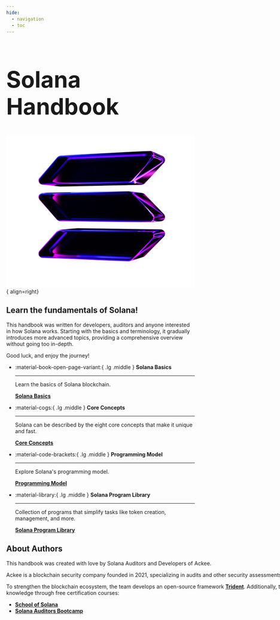 ```yaml
---
hide:
  - navigation
  - toc
---
```



<h1 style="font-size: 60px;">Solana Handbook</h1>

![Solana](./images/solana-glass-dark-3.png){ align=right}

## Learn the fundamentals of Solana!

This handbook was written for developers, auditors and anyone interested in how Solana works. Starting with the basics and terminology, it gradually introduces more advanced topics, providing a comprehensive overview without going too in-depth.

Good luck, and enjoy the journey!
<div markdown>

<div class="grid cards" markdown>

-   :material-book-open-page-variant:{ .lg .middle } __Solana Basics__

    ---

    Learn the basics of Solana blockchain.

    [__Solana Basics__](./chapter1/index.md)

-   :material-cogs:{ .lg .middle } __Core Concepts__

    ---

    Solana can be described by the eight core concepts that make it unique and fast.

    [__Core Concepts__](./chapter2/index.md)

-   :material-code-brackets:{ .lg .middle } __Programming Model__

    ---

    Explore Solana's programming model.

    [__Programming Model__](./chapter3/index.md)

-   :material-library:{ .lg .middle } __Solana Program Library__

    ---

    Collection of programs that simplify tasks like token creation, management, and more.

    [__Solana Program Library__](./chapter4/index.md)

</div>
</div>

## About Authors

<div markdown style="width: 850px">
This handbook was created with love by Solana Auditors and Developers of Ackee.

Ackee is a blockchain security company founded in 2021, specializing in audits and other security assessments.

To strengthen the blockchain ecosystem, the team develops an open-source framework [__Trident__](https://ackee.xyz/trident/docs/latest/). Additionally, they share their knowledge through free certification courses:

- [__School of Solana__](https://ackee.xyz/school-of-solana)
- [__Solana Auditors Bootcamp__](https://ackee.xyz/solana-auditors-bootcamp)
</div >
